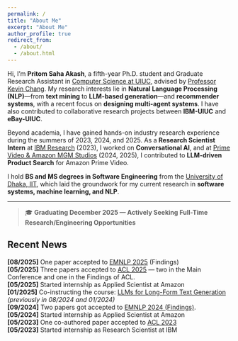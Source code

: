 ```yaml
---
permalink: /
title: "About Me"
excerpt: "About Me"
author_profile: true
redirect_from: 
  - /about/
  - /about.html
---
```


Hi, I’m **Pritom Saha Akash**, a fifth-year Ph.D. student and Graduate Research Assistant in [Computer Science at UIUC](https://cs.illinois.edu/), advised by [Professor Kevin Chang](https://ece.illinois.edu/directory/profile/kcchang). My research interests lie in **Natural Language Processing (NLP)**—from **text mining** to **LLM-based generation**—and **recommender systems**, with a recent focus on **designing multi-agent systems**. I have also contributed to collaborative research projects between **IBM-UIUC** and **eBay-UIUC**.  

Beyond academia, I have gained hands-on industry research experience during the summers of 2023, 2024, and 2025. As a **Research Scientist Intern** at [IBM Research](https://research.ibm.com/labs/almaden) (2023), I worked on **Conversational AI**, and at [Prime Video & Amazon MGM Studios](https://www.linkedin.com/company/primevideoamazonstudios) (2024, 2025), I contributed to **LLM-driven Product Search** for Amazon Prime Video.  

I hold **BS and MS degrees in Software Engineering** from the [University of Dhaka, IIT](https://www.du.ac.bd/body/IIT), which laid the groundwork for my current research in **software systems, machine learning, and NLP**.  

---

> 🎓 **Graduating December 2025 — Actively Seeking Full-Time Research/Engineering Opportunities**



<!--
I am a fifth-year Ph.D. student and graduate research assistant in [CS@UIUC](https://cs.illinois.edu/), advised by Professor [Kevin Chang](https://ece.illinois.edu/directory/profile/kcchang). My research focuses on _Natural Language Processing (NLP)_, particularly _Large Language Models (LLMs)_, _Text Mining_, and _Recommender Systems_. In addition, I am a Ph.D. student researcher for the eBay-UIUC collaboration project on Recommender Systems. 

During the summers of 2023 and 2024, I gained industry experience as a Research Scientist Intern at [IBM](https://research.ibm.com/labs/almaden) and as an Applied Scientist Intern at [Amazon](https://www.amazon.science), where I contributed to projects related to Conversational AI and LLM in Product Search. **I will be returning to Amazon as an Applied Scientist Intern in summer 2025.**

Before joining UIUC, I earned my B.Sc. and M.Sc. degrees in Software Engineering from the Institute of Information Technology, University of Dhaka ([IITDU](https://www.du.ac.bd/body/IIT)), where I developed a strong foundation in Software Engineering and Machine learning.


a Teaching Assistant at CS@UIUC and a PhD Student Researcher at eBay. 
an Applied Scientist Intern at Amazon and

Before that, I had an experience as a Research Assistant at the Data and Information Systems ([DAIS](https://cs.illinois.edu/research/areas/data-and-information-systems)) 

Laboratory under the supervision of my

I did my master [thesis](https://www.researchgate.net/publication/357158890_An_Evidential_Inter-node_Hellinger_Distance_based_Tree_Classifier) on improving the performance of tree-based classifiers (Decision trees and Random forests). 


<br />
<br />
-->
## Recent News
**[08/2025]** One paper accepted to [EMNLP 2025](https://2025.emnlp.org) (Findings)    
**[05/2025]** Three papers accepted to [ACL 2025](https://2025.aclweb.org) — two in the Main Conference and one in the Findings of ACL.  
**[05/2025]** Started internship as Applied Scientist at Amazon  
**[01/2025]** Co-instructing the course: [LLMs for Long-Form Text Generation](https://siebelschool.illinois.edu/academics/courses/cs598kcc) *(previously in 08/2024 and 01/2024)*       
**[09/2024]** Two papers got accepted to [EMNLP 2024 (Findings)](https://2023.emnlp.org).  
**[05/2024]** Started internship as Applied Scientist at Amazon  
**[05/2023]** One co-authored paper accepted to [ACL 2023](https://2023.aclweb.org)  
**[05/2023]** Started internship as Research Scientist at IBM

<!--
## Recent News
**[05/2025]** One paper accepted to [EMNLP 2025 ](https://2025.emnlp.org) (Findings)         
**[05/2025]** Three papers accepted to [ACL 2025](https://2025.aclweb.org) — two in the Main Conference and one in the Findings of ACL.       
**[01/2025]** Co-instructing a course on [LLMs for Long-Form Text Generation](https://siebelschool.illinois.edu/academics/courses/cs598kcc).  
**[09/2024]** Two papers got accepted to [EMNLP 2024 (Findings)](https://2023.emnlp.org).


**[08/2024]** One paper is resubmitted at [KDD 2025](https://kdd2025.kdd.org/research-track-call-for-papers/).    
**[08/2024]** Three papers are under review at [EMNLP 2024](https://2023.emnlp.org). 



// [10/2023] One paper was submitted to [The Web Conference 2024](https://www2024.thewebconf.org).   
[06/2023] Five papers were submitted to [EMNLP 2023](https://2023.emnlp.org).           
[05/2023] One paper was accepted to [ACL 2023](https://2023.aclweb.org/).           
[10/2022] Two long papers were submitted to [EACL 2023](https://2023.eacl.org/).                    
[10/2022] Our work- "Coordinated Topic Modeling" has been accepted to [EMNLP 2022](https://2022.emnlp.org/).           
[02/2022] Our work- "Domain Representative Keywords Selection" is accepted to [ACL 2022](https://www.2022.aclweb.org/).  
[08/2020] Started PhD in [CS at UIUC](https://cs.illinois.edu/).  
[01/2020] One long paper is accepted to Proceeding of [PAKDD 2020](http://videolectures.net/pakdd2020_singapore/).  
[09/2019] Won HASCA Nurse care activity detection challenge at [UbiComp 2019](https://ubicomp.org/ubicomp2019/) with a long paper publication.  
[05/2019] One long paper has been accepted to Proceeding of [IJCAI 2019](https://www.ijcai19.org/).

-->

